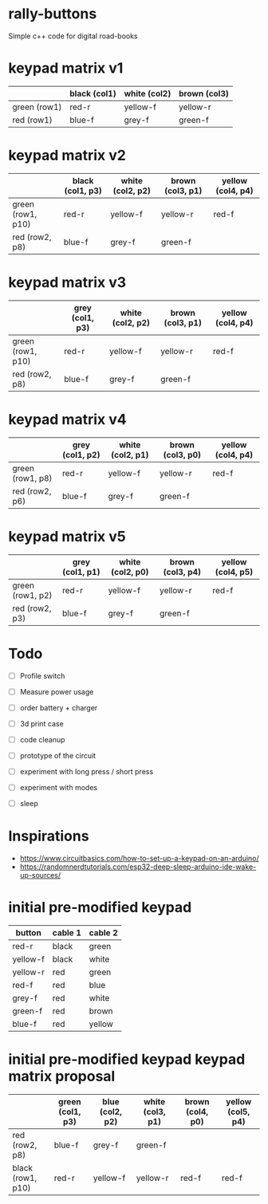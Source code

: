 # rally-buttons
Simple c++ code for digital road-books

# keypad matrix v1
|              | black (col1) | white  (col2) | brown  (col3) | 
|--------------|--------------|---------------|---------------|
| green (row1) | red-r        | yellow-f      | yellow-r      |
| red   (row1) | blue-f       | grey-f        | green-f       |

# keypad matrix v2
|                   | black (col1, p3) | white  (col2, p2) | brown  (col3, p1) | yellow (col4, p4) | 
|-------------------|------------------|-------------------|-------------------|-------------------|
| green (row1, p10) | red-r            | yellow-f          | yellow-r          | red-f             |
| red   (row2, p8)  | blue-f           | grey-f            | green-f           |                   |

# keypad matrix v3
|                   | grey (col1, p3) | white  (col2, p2) | brown  (col3, p1) | yellow (col4, p4) | 
|-------------------|-----------------|-------------------|-------------------|-------------------|
| green (row1, p10) | red-r           | yellow-f          | yellow-r          | red-f             |
| red   (row2, p8)  | blue-f          | grey-f            | green-f           |                   |


# keypad matrix v4
|                  | grey (col1, p2) | white  (col2, p1) | brown  (col3, p0) | yellow (col4, p4) | 
|------------------|-----------------|-------------------|-------------------|-------------------|
| green (row1, p8) | red-r           | yellow-f          | yellow-r          | red-f             |
| red   (row2, p6) | blue-f          | grey-f            | green-f           |                   |


# keypad matrix v5
|                  | grey (col1, p1) | white  (col2, p0) | brown  (col3, p4) | yellow (col4, p5) | 
|------------------|-----------------|-------------------|-------------------|-------------------|
| green (row1, p2) | red-r           | yellow-f          | yellow-r          | red-f             |
| red   (row2, p3) | blue-f          | grey-f            | green-f           |                   |

# Todo 
- [ ] Profile switch 
- [ ] Measure power usage
- [ ] order battery + charger
- [ ] 3d print case
- [ ] code cleanup 
- [ ] prototype of the circuit 
- [ ] experiment with long press / short press 
- [ ] experiment with modes
- [ ] sleep 


# Inspirations 
- https://www.circuitbasics.com/how-to-set-up-a-keypad-on-an-arduino/
- https://randomnerdtutorials.com/esp32-deep-sleep-arduino-ide-wake-up-sources/

# initial pre-modified keypad
| button   | cable 1 | cable 2 |
|----------|---------|---------|
| red-r    | black   | green   |
| yellow-f | black   | white   |
| yellow-r | red     | green   |
| red-f    | red     | blue    |
| grey-f   | red     | white   |
| green-f  | red     | brown   |
| blue-f   | red     | yellow  |

# initial pre-modified keypad keypad matrix proposal
|                   | green (col1, p3) | blue  (col2, p2) | white  (col3, p1) | brown (col4, p0) | yellow (col5, p4) | 
|-------------------|------------------|------------------|-------------------|------------------|-------------------|
| red   (row2, p8)  | blue-f           | grey-f           | green-f           |                  |                   |
| black (row1, p10) | red-r            | yellow-f         | yellow-r          | red-f            | red-f             |
